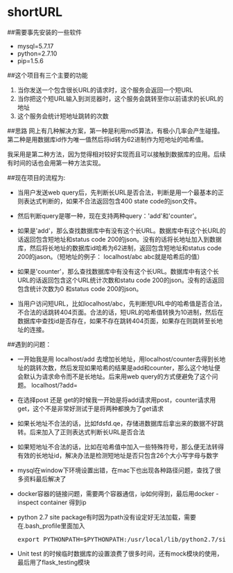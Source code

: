 # shortURL

##需要事先安装的一些软件
* mysql=5.7.17
* python=2.7.10
* pip=1.5.6

##这个项目有三个主要的功能
1. 当你发送一个包含很长URL的请求时，这个服务会返回一个短URL
2. 当你把这个短URL输入到浏览器时，这个服务会跳转至你以前请求的长URL的地址
3. 这个服务会统计短地址跳转的次数
  
##思路
网上有几种解决方案，第一种是利用md5算法，有极小几率会产生碰撞。第二种是用数据库id作为唯一值然后将id转为62进制作为短地址的哈希值。  
  
我采用是第二种方法，因为觉得相对较好实现而且可以接触到数据库的应用。后续有时间的话也会用第一种方法实现。
  
##现在项目的流程为:
* 当用户发送web query后，先判断长URL是否合法，判断是用一个最基本的正则表达式判断的，如果不合法返回包含400 state code的json文件。

* 然后判断query是哪一种，现在支持两种query：'add'和'counter'。
  
* 如果是'add'，那么查找数据库中有没有这个长URL。数据库中有这个长URL的话返回包含短地址和status code 200的json。没有的话将长地址加入到数据库，然后将长地址的数据库id哈希为62进制，返回包含短地址和status code 200的jason。（短地址的例子： localhost/abc  abc就是哈希后的值）

* 如果是'counter'，那么查找数据库中有没有这个长URL。数据库中有这个长URL的话返回包含这个URL统计次数和statu code 200的json。没有的话返回包含统计次数为0 和status code 200的json。

* 当用户访问短URL，比如localhost/abc，先判断短URL中的哈希值是否合法，不合法的话跳转404页面。合法的话，短URL的哈希值转换为10进制，然后在数据库中查找id是否存在，如果不存在跳转404页面，如果存在则跳转至长地址的连接。

##遇到的问题：
* 一开始我是用 localhost/add 去增加长地址，用localhost/counter去得到长地址的跳转次数，然后发现如果哈希的结果是add和counter，那么这个地址便会默认为请求命令而不是长地址。后来用web query的方式便避免了这个问题。 localhost/?add=

* 在选择post 还是 get的时候我一开始是将add请求用post，counter请求用get，这个不是非常好测试于是将两种都换为了get请求

* 如果长地址不合法的话，比如fdsfd.qe，存储进数据库后拿出来的数据不好跳转。后来加入了正则表达式判断长URL是否合法

* 如果短地址不合法的话，比如在哈希值中加入一些特殊符号，那么便无法转得有效的长地址id，解决办法是检测短地址是否只包含26个大小写字母与数字

* mysql在window下环境设置出错，在mac下也出现各种路径问题，查找了很多资料最后解决了

* docker容器的链接问题，需要两个容器通信，ip如何得到，最后用docker -inspect container 得到ip

* python 2.7 site package有时因为path没有设定好无法加载，需要在.bash_profile里面加入 
  <pre>export PYTHONPATH=$PYTHONPATH:/usr/local/lib/python2.7/site-packages</pre>
  
* Unit test 的时候临时数据库的设置浪费了很多时间，还有mock模块的使用，最后用了flask_testing模块

